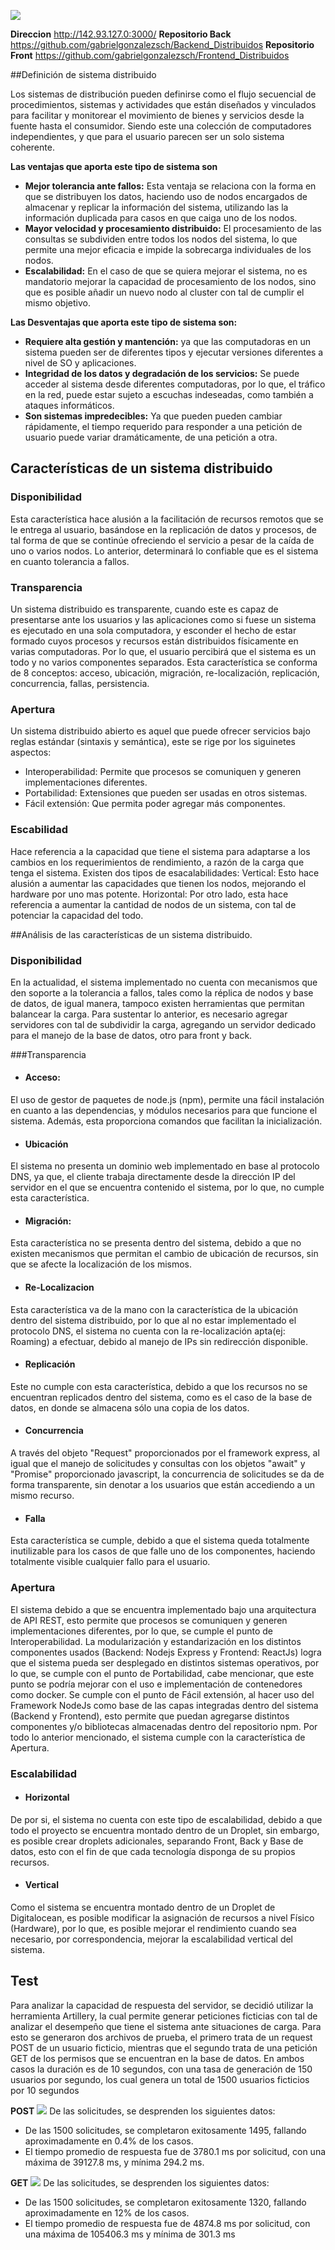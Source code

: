 
![](https://i.ibb.co/sCHRR2w/front.png)

**Direccion**
http://142.93.127.0:3000/
**Repositorio Back**
https://github.com/gabrielgonzalezsch/Backend_Distribuidos
**Repositorio Front**
https://github.com/gabrielgonzalezsch/Frontend_Distribuidos

##Definición de sistema distribuido

Los sistemas de distribución pueden definirse como el flujo secuencial de procedimientos, sistemas y actividades que están diseñados y vinculados para facilitar y monitorear el movimiento de bienes y servicios desde la fuente hasta el consumidor. Siendo este una colección de computadores independientes, y que para el usuario parecen ser un solo sistema coherente.

**Las ventajas que aporta este tipo de sistema son**
-  **Mejor tolerancia ante fallos:** Esta ventaja se relaciona con la forma en que se distribuyen los datos, haciendo uso de nodos encargados de almacenar y replicar la información del sistema, utilizando las la información duplicada para casos en que caiga uno de los nodos.
- **Mayor velocidad y procesamiento distribuido:** El procesamiento de las consultas se subdividen entre todos los nodos del sistema, lo que permite una mejor eficacia e impide la sobrecarga individuales de los nodos.
- **Escalabilidad:** En el caso de que se quiera mejorar el sistema, no es mandatorio mejorar la capacidad de procesamiento de los nodos, sino que es posible añadir un nuevo nodo al cluster con tal de cumplir el mismo objetivo.

**Las Desventajas que aporta este tipo de sistema son:**
- **Requiere alta gestión y mantención:** ya que las computadoras en un sistema pueden ser de diferentes tipos y ejecutar versiones diferentes a nivel de SO y aplicaciones.
- **Integridad de los datos y degradación de los servicios:** Se puede acceder al sistema desde diferentes computadoras, por lo que, el tráfico en la red, puede estar sujeto a escuchas indeseadas, como también a ataques informáticos.
- **Son sistemas impredecibles:** Ya que pueden pueden cambiar rápidamente, el tiempo requerido para responder a una petición de usuario puede variar dramáticamente, de una petición a otra.


## Características de un sistema distribuido

### Disponibilidad
Esta característica hace alusión a la facilitación de recursos remotos que se le entrega al usuario, basándose en la replicación de datos y procesos, de tal forma de que se continúe ofreciendo el servicio a pesar de la caída de uno o varios nodos. Lo anterior, determinará lo confiable que es el sistema en cuanto tolerancia a fallos.

### Transparencia 

Un sistema distribuido es transparente, cuando este es capaz de presentarse ante los usuarios y las aplicaciones como si fuese un sistema es ejecutado en una sola computadora, y esconder el hecho de estar formado cuyos procesos y recursos están distribuidos físicamente en varias computadoras. Por lo que, el usuario percibirá que el sistema es un todo y no varios componentes separados. Esta característica se conforma de 8 conceptos:  acceso, ubicación, migración, re-localización, replicación, concurrencia, fallas, persistencia.

### Apertura
Un sistema distribuido abierto es aquel que puede ofrecer servicios bajo reglas estándar (sintaxis y semántica), este se rige por los siguinetes aspectos:

- Interoperabilidad: Permite que procesos se comuniquen y generen implementaciones diferentes.
- Portabilidad: Extensiones que pueden ser usadas en otros sistemas.  
- Fácil extensión: Que permita poder agregar más componentes. 

### Escabilidad 

Hace referencia a la capacidad que tiene el sistema para adaptarse a los cambios en los requerimientos de rendimiento, a razón de la carga que tenga el sistema. Existen dos tipos de esacalabilidades:
Vertical: Esto hace alusión a aumentar las capacidades que tienen los nodos, mejorando el hardware por uno mas potente.
Horizontal: Por otro lado, esta hace referencia a aumentar la cantidad de nodos de un sistema, con tal de potenciar la capacidad del todo.


##Análisis de las características de un sistema distribuido.

### Disponibilidad
En la actualidad, el sistema implementado no cuenta con mecanismos que den soporte a la tolerancia a fallos, tales como la réplica de nodos y base de datos, de igual manera, tampoco existen herramientas que permitan balancear la carga. Para sustentar lo anterior, es necesario agregar servidores con tal de subdividir la carga, agregando un servidor dedicado para el manejo de la base de datos, otro para front y back.

###Transparencia
- #### Acceso:  
El uso de gestor de paquetes de node.js (npm), permite una fácil instalación en cuanto a las dependencias, y módulos necesarios para que funcione el sistema. Además, esta proporciona comandos que facilitan la inicialización.

- #### Ubicación
El sistema no presenta un dominio web implementado en base al protocolo DNS, ya que, el cliente trabaja directamente desde la dirección IP del servidor en el que se encuentra contenido el sistema, por lo que,  no cumple esta característica.

- #### Migración:
Esta característica no se presenta dentro del sistema, debido a que no existen mecanismos que permitan el cambio de ubicación de recursos, sin que se afecte la localización de los mismos.

- #### Re-Localizacion
Esta característica va de la mano con la característica de la ubicación dentro del sistema distribuido, por lo que al no estar implementado el protocolo DNS, el sistema no cuenta con la re-localización apta(ej: Roaming) a efectuar, debido al manejo de IPs sin redirección disponible.  

- #### Replicación
Este no cumple con esta característica, debido a que los recursos no se encuentran replicados dentro del sistema, como es el caso de la base de datos, en donde se almacena sólo una copia de los datos.

- #### Concurrencia
A través del objeto "Request" proporcionados por el framework express, al igual que el manejo de solicitudes y consultas con los objetos "await" y "Promise" proporcionado javascript, la concurrencia de solicitudes se da de forma transparente, sin denotar a los usuarios que están accediendo a un mismo recurso.   

- #### Falla
Esta característica se cumple, debido a que el sistema queda totalmente inutilizable para los casos de que falle uno de los componentes, haciendo totalmente visible cualquier fallo para el usuario.


### Apertura

El sistema debido a que se encuentra implementado bajo una arquitectura de API REST, esto permite que procesos se comuniquen y generen implementaciones diferentes, por lo que, se cumple el punto de Interoperabilidad. La modularización y estandarización en los distintos componentes usados (Backend: Nodejs Express y Frontend: ReactJs) logra que el sistema pueda ser desplegado en distintos sistemas operativos, por lo que, se cumple con el punto de Portabilidad, cabe mencionar, que este punto se podría mejorar con el uso e implementación de contenedores como docker. Se cumple con el punto de Fácil extensión, al hacer uso del Framework NodeJs como base de las capas integradas dentro del sistema (Backend y Frontend), esto permite que puedan agregarse distintos componentes y/o bibliotecas almacenadas dentro del repositorio npm. Por todo lo anterior mencionado, el sistema cumple con la característica de Apertura.

### Escalabilidad
- #### Horizontal
De por si, el sistema no cuenta con este tipo de escalabilidad, debido a que todo el proyecto se encuentra montado dentro de un Droplet, sin embargo, es posible crear droplets adicionales, separando Front, Back y Base de datos, esto con el fin de que cada tecnología disponga de su propios recursos.


- #### Vertical
Como el sistema se encuentra montado dentro de un Droplet de Digitalocean, es posible modificar la asignación de recursos a nivel Físico (Hardware), por lo que, es posible mejorar el rendimiento cuando sea necesario, por correspondencia, mejorar la escalabilidad vertical del sistema. 

## Test

Para analizar la capacidad de respuesta del servidor, se decidió utilizar la herramienta Artillery, la cual permite generar peticiones ficticias con tal de analizar el desempeño que tiene el sistema ante situaciones de carga. Para esto se generaron dos archivos de prueba, el primero trata de un request POST de un usuario ficticio, mientras que el segundo trata de una petición GET de los permisos que se encuentran en la base de datos. En ambos casos la duración es de 10 segundos, con una tasa de generación de 150 usuarios por segundo, los cual genera un total de 1500 usuarios ficticios por 10 segundos

**POST**
![](https://i.ibb.co/TvKThD1/post.png)
De las solicitudes, se desprenden los siguientes datos:
- De las 1500 solicitudes, se completaron exitosamente 1495, fallando aproximadamente en 0.4% de los casos.
- El tiempo promedio de respuesta fue de 3780.1 ms por solicitud, con una máxima de  39127.8 ms, y mínima 294.2 ms.

**GET**
![](https://i.ibb.co/NVnVS0Q/get.png)
De las solicitudes, se desprenden los siguientes datos:
- De las 1500 solicitudes, se completaron exitosamente 1320, fallando aproximadamente en 12% de los casos.
- El tiempo promedio de respuesta fue de 4874.8 ms por solicitud, con una máxima de 105406.3 ms y mínima de 301.3 ms
